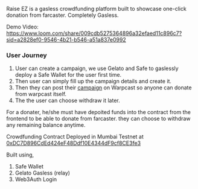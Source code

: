 Raise EZ is a gasless crowdfunding platform built to showcase one-click donation from farcaster. Completely Gasless.

Demo Video: https://www.loom.com/share/009cdb5275364896a32efaed11c896c7?sid=a2828ef0-9546-4b21-b546-a51a837e0992

### User Journey
1. User can create a campaign, we use Gelato and Safe to gaslessly deploy a Safe Wallet for the user first time.
2. Then user can simply fill up the campaign details and create it.
3. Then they can post their [campaign](https://raise-ez.vercel.app/campaign/4) on Warpcast so anyone can donate from warpcast itself.
4. The the user can choose withdraw it later.

For a donater, he/she must have depoited funds into the contract from the frontend to be  able  to donate from farcaster. they can choose to withdraw any remaining balance anytime.

Crowdfunding Contract Deployed in Mumbai Testnet at [0xDC7D896CdEd424eF48Ddf10E4344dF9cf8CE3fe3](https://mumbai.polygonscan.com/address/0xDC7D896CdEd424eF48Ddf10E4344dF9cf8CE3fe3)

Built using,
1. Safe Wallet  
2. Gelato Gasless  (relay) 
3. Web3Auth Login
